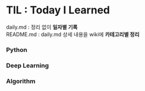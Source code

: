 # TIL : Today I Learned

daily.md : 정리 없이 **일자별 기록**  
README.md : daily.md 상세 내용을 wiki에 **카테고리별 정리**

### Python


### Deep Learning


### Algorithm



